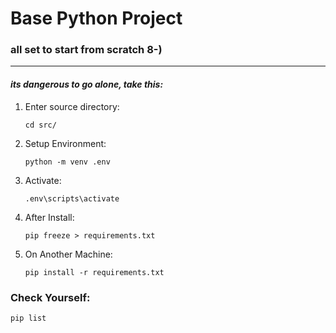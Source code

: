 # Base Python Project
### all set to start from scratch 8-)
---

#### ___its dangerous to go alone, take this:___

1. Enter source directory:
    ```
    cd src/
    ```
2. Setup Environment:
    ```
    python -m venv .env
    ```
3. Activate:
    ```
    .env\scripts\activate
    ```
4. After Install:
    ```
    pip freeze > requirements.txt
    ```
5. On Another Machine:
    ```
    pip install -r requirements.txt
    ```
    
### Check Yourself:
    pip list
